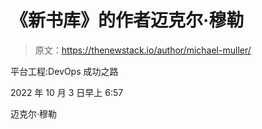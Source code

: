 # 《新书库》的作者迈克尔·穆勒

> 原文：<https://thenewstack.io/author/michael-muller/>

平台工程:DevOps 成功之路

2022 年 10 月 3 日早上 6:57

迈克尔·穆勒